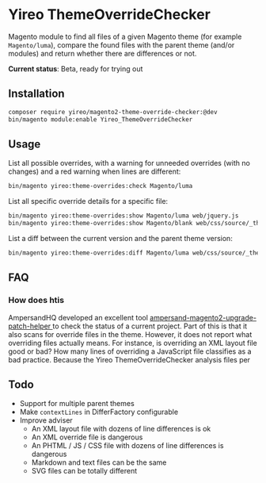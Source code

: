 # Yireo ThemeOverrideChecker

Magento module to find all files of a given Magento theme (for example `Magento/luma`), compare the found files with the parent theme (and/or modules) and return whether there are differences or not.

**Current status**: Beta, ready for trying out

## Installation
```bash
composer require yireo/magento2-theme-override-checker:@dev
bin/magento module:enable Yireo_ThemeOverrideChecker
```


## Usage
List all possible overrides, with a warning for unneeded overrides (with no changes) and a red warning when lines are different:
```bash
bin/magento yireo:theme-overrides:check Magento/luma

```

List all specific override details for a specific file:
```bash
bin/magento yireo:theme-overrides:show Magento/luma web/jquery.js
bin/magento yireo:theme-overrides:show Magento/blank web/css/source/_theme.less
```

List a diff between the current version and the parent theme version:
```bash
bin/magento yireo:theme-overrides:diff Magento/luma web/css/source/_theme.less
```

## FAQ
### How does htis
AmpersandHQ developed an excellent tool [ampersand-magento2-upgrade-patch-helper
](https://github.com/AmpersandHQ/ampersand-magento2-upgrade-patch-helper) to check the status of a current project. Part of this is that it also scans for override files in the theme. However, it does not report what overriding files actually means. For instance, is overriding an XML layout file good or bad? How many lines of overriding a JavaScript file classifies as a bad practice. Because the Yireo ThemeOverrideChecker analysis files per 

## Todo
- Support for multiple parent themes
- Make `contextLines` in DifferFactory configurable
- Improve adviser
  - An XML layout file with dozens of line differences is ok
  - An XML override file is dangerous
  - An PHTML / JS / CSS file with dozens of line differences is dangerous 
  - Markdown and text files can be the same
  - SVG files can be totally different
